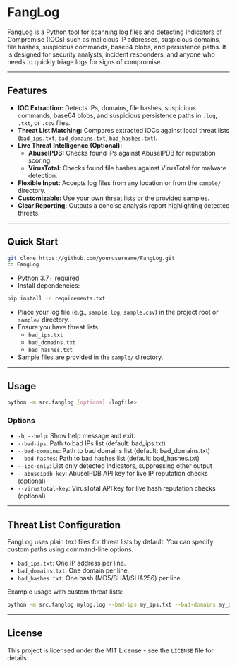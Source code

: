 # FangLog

FangLog is a Python tool for scanning log files and detecting Indicators of Compromise (IOCs) such as malicious IP addresses, suspicious domains, file hashes, suspicious commands, base64 blobs, and persistence paths. It is designed for security analysts, incident responders, and anyone who needs to quickly triage logs for signs of compromise.

---

## Features

- **IOC Extraction:** Detects IPs, domains, file hashes, suspicious commands, base64 blobs, and suspicious persistence paths in `.log`, `.txt`, or `.csv` files.
- **Threat List Matching:** Compares extracted IOCs against local threat lists (`bad_ips.txt`, `bad_domains.txt`, `bad_hashes.txt`).
- **Live Threat Intelligence (Optional):**
  - **AbuseIPDB:** Checks found IPs against AbuseIPDB for reputation scoring.
  - **VirusTotal:** Checks found file hashes against VirusTotal for malware detection.
- **Flexible Input:** Accepts log files from any location or from the `sample/` directory.
- **Customizable:** Use your own threat lists or the provided samples.
- **Clear Reporting:** Outputs a concise analysis report highlighting detected threats.

---

## Quick Start

```sh
git clone https://github.com/yourusername/FangLog.git
cd FangLog
```

- Python 3.7+ required.
- Install dependencies:

```sh
pip install -r requirements.txt
```

- Place your log file (e.g., `sample.log`, `sample.csv`) in the project root or `sample/` directory.
- Ensure you have threat lists:
  - `bad_ips.txt`
  - `bad_domains.txt`
  - `bad_hashes.txt`
- Sample files are provided in the `sample/` directory.

---

## Usage

```sh
python -m src.fanglog [options] <logfile>
```

### Options

- `-h`, `--help`: Show help message and exit.
- `--bad-ips`: Path to bad IPs list (default: bad_ips.txt)
- `--bad-domains`: Path to bad domains list (default: bad_domains.txt)
- `--bad-hashes`: Path to bad hashes list (default: bad_hashes.txt)
- `--ioc-only`: List only detected indicators, suppressing other output
- `--abuseipdb-key`: AbuseIPDB API key for live IP reputation checks (optional)
- `--virustotal-key`: VirusTotal API key for live hash reputation checks (optional)

---

## Threat List Configuration

FangLog uses plain text files for threat lists by default. You can specify custom paths using command-line options.

- `bad_ips.txt`: One IP address per line.
- `bad_domains.txt`: One domain per line.
- `bad_hashes.txt`: One hash (MD5/SHA1/SHA256) per line.

Example usage with custom threat lists:

```sh
python -m src.fanglog mylog.log --bad-ips my_ips.txt --bad-domains my_domains.txt --bad-hashes my_hashes.txt
```

---

## License

This project is licensed under the MIT License - see the `LICENSE` file for details.